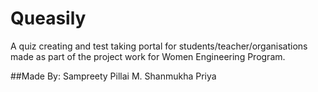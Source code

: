 # Queasily

A quiz creating and test taking portal for students/teacher/organisations made as part of the project work for Women Engineering Program.

##Made By:
Sampreety Pillai
M. Shanmukha Priya
